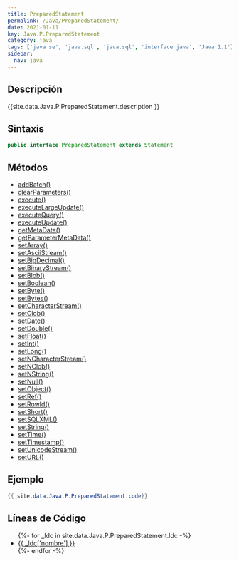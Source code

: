 ```yaml
---
title: PreparedStatement
permalink: /Java/PreparedStatement/
date: 2021-01-11
key: Java.P.PreparedStatement
category: java
tags: ['java se', 'java.sql', 'java.sql', 'interface java', 'Java 1.1']
sidebar: 
  nav: java
---
```


## Descripción
{{site.data.Java.P.PreparedStatement.description }}

## Sintaxis
~~~java
public interface PreparedStatement extends Statement
~~~

## Métodos
* [addBatch()](/Java/PreparedStatement/addBatch)
* [clearParameters()](/Java/PreparedStatement/clearParameters)
* [execute()](/Java/PreparedStatement/execute)
* [executeLargeUpdate()](/Java/PreparedStatement/executeLargeUpdate)
* [executeQuery()](/Java/PreparedStatement/executeQuery)
* [executeUpdate()](/Java/PreparedStatement/executeUpdate)
* [getMetaData()](/Java/PreparedStatement/getMetaData)
* [getParameterMetaData()](/Java/PreparedStatement/getParameterMetaData)
* [setArray()](/Java/PreparedStatement/setArray)
* [setAsciiStream()](/Java/PreparedStatement/setAsciiStream)
* [setBigDecimal()](/Java/PreparedStatement/setBigDecimal)
* [setBinaryStream()](/Java/PreparedStatement/setBinaryStream)
* [setBlob()](/Java/PreparedStatement/setBlob)
* [setBoolean()](/Java/PreparedStatement/setBoolean)
* [setByte()](/Java/PreparedStatement/setByte)
* [setBytes()](/Java/PreparedStatement/setBytes)
* [setCharacterStream()](/Java/PreparedStatement/setCharacterStream)
* [setClob()](/Java/PreparedStatement/setClob)
* [setDate()](/Java/PreparedStatement/setDate)
* [setDouble()](/Java/PreparedStatement/setDouble)
* [setFloat()](/Java/PreparedStatement/setFloat)
* [setInt()](/Java/PreparedStatement/setInt)
* [setLong()](/Java/PreparedStatement/setLong)
* [setNCharacterStream()](/Java/PreparedStatement/setNCharacterStream)
* [setNClob()](/Java/PreparedStatement/setNClob)
* [setNString()](/Java/PreparedStatement/setNString)
* [setNull()](/Java/PreparedStatement/setNull)
* [setObject()](/Java/PreparedStatement/setObject)
* [setRef()](/Java/PreparedStatement/setRef)
* [setRowId()](/Java/PreparedStatement/setRowId)
* [setShort()](/Java/PreparedStatement/setShort)
* [setSQLXML()](/Java/PreparedStatement/setSQLXML)
* [setString()](/Java/PreparedStatement/setString)
* [setTime()](/Java/PreparedStatement/setTime)
* [setTimestamp()](/Java/PreparedStatement/setTimestamp)
* [setUnicodeStream()](/Java/PreparedStatement/setUnicodeStream)
* [setURL()](/Java/PreparedStatement/setURL)

## Ejemplo
~~~java
{{ site.data.Java.P.PreparedStatement.code}}
~~~

## Líneas de Código
<ul>
{%- for _ldc in site.data.Java.P.PreparedStatement.ldc -%}
   <li>
       <a href="{{_ldc['url'] }}">{{ _ldc['nombre'] }}</a>
   </li>
{%- endfor -%}
</ul>
